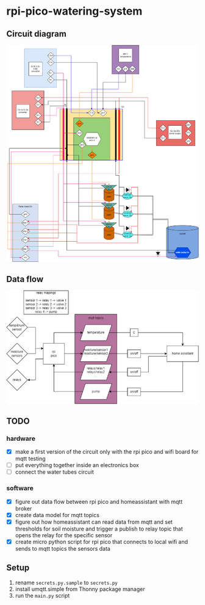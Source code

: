 # rpi-pico-watering-system

## Circuit diagram

![circuit diagram](doc/pico-w.drawio.png "circuit diagram")

## Data flow

![data flow](doc/data-flow.drawio.png "data flow")

## TODO
### hardware
- [x] make a first version of the circuit only with the rpi pico and wifi board for mqtt testing
- [ ] put everything together inside an electronics box
- [ ] connect the water tubes circuit
### software
- [x] figure out data flow between rpi pico and homeassistant with mqtt broker
- [x] create data model for mqtt topics
- [x] figure out how homeassistant can read data from mqtt and set thresholds for soil moisture and trigger a publish to relay topic that opens the relay for the specific sensor
- [x] create micro python script for rpi pico that connects to local wifi and sends to mqtt topics the sensors data

## Setup
1. rename `secrets.py.sample` to `secrets.py`
2. install umqtt.simple from Thonny package manager
3. run the `main.py` script
